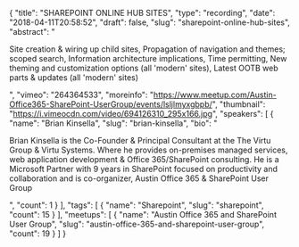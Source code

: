 {
  "title": "SHAREPOINT ONLINE HUB SITES",
  "type": "recording",
  "date": "2018-04-11T20:58:52",
  "draft": false,
  "slug": "sharepoint-online-hub-sites",
  "abstract": "<p>Site creation & wiring up child sites, Propagation of navigation and themes; scoped search, Information architecture implications, Time permitting, New theming and customization options (all 'modern' sites), Latest OOTB web parts & updates (all 'modern' sites)</p>",
  "vimeo": "264364533",
  "moreinfo": "https://www.meetup.com/Austin-Office365-SharePoint-UserGroup/events/lsljlmyxgbpb/",
  "thumbnail": "https://i.vimeocdn.com/video/694126310_295x166.jpg",
  "speakers": [
    {
      "name": "Brian Kinsella",
      "slug": "brian-kinsella",
      "bio": "<p>Brian Kinsella is the Co-Founder & Principal Consultant at the The Virtu Group & Virtu Systems. Where he provides on-premises managed services, web application development & Office 365/SharePoint consulting. He is a Microsoft Partner with 9 years in SharePoint focused on productivity and collaboration and is co-organizer, Austin Office 365 & SharePoint User Group</p>",
      "count": 1
    }
  ],
  "tags": [
    {
      "name": "Sharepoint",
      "slug": "sharepoint",
      "count": 15
    }
  ],
  "meetups": [
    {
      "name": "Austin Office 365 and SharePoint User Group",
      "slug": "austin-office-365-and-sharepoint-user-group",
      "count": 19
    }
  ]
}
